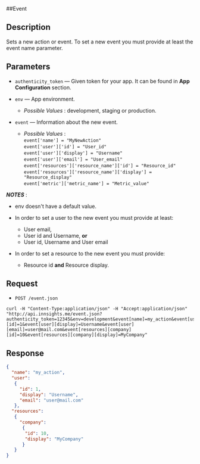 ##Event

Description
-----------
Sets a new action or event. To set a new event you must provide at least the event name parameter.

Parameters
-----------

*  `authenticity_token` — Given token for your app. It can be found in **App Configuration** section.

*  `env` — App environment.
    - _Possible Values_ : development, staging or production.  

*  `event` — Information about the new event. 
    - _Possible Values_ :  
	`event['name'] = "MyNewAction"`  
	`event['user']['id'] = "User_id"`  
	`event['user']['display'] = "Username"`  
	`event['user']['email'] = "User_email"`  
	`event['resources']['resource_name']['id'] = "Resource_id"`  
	`event['resources']['resource_name']['display'] = "Resource_display"`  
	`event['metric']['metric_name'] = "Metric_value"`

***NOTES*** :

*  env doesn't have a default value.

*  In order to set a user to the new event you must provide at least:
     -  User email,
     -  User id and Username, **or**
     -  User id, Username and User email

*  In order to set a resource to the new event you must provide:
     -  Resource id **and** Resource display.
    

Request
-------
*  `POST /event.json`

```
curl -H "Content-Type:application/json" -H "Accept:application/json"
"http://api.innsights.me/event.json?authenticity_token=12345&env=development&event[name]=my_action&event[user][id]=1&event[user][display]=Username&event[user][email]=user@mail.com&event[resources][company][id]=10&event[resources][company][display]=MyCompany"
```

Response
---------
``` json  
{
  "name": "my_action",
  "user": 
   {
     "id": 1,
     "display": "Username",
     "email": "user@mail.com"
   },
  "resources": 
   {
     "company": 
      {
       "id": 10,
       "display": "MyCompany"
      }
   }
}
```

